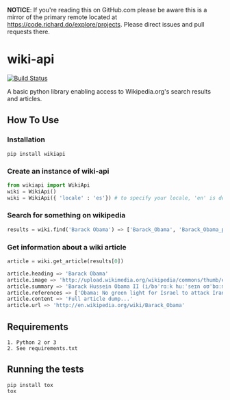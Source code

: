 **NOTICE**: If you're reading this on GitHub.com please be aware this is a mirror of the primary remote located at https://code.richard.do/explore/projects.
Please direct issues and pull requests there.

# wiki-api
[![Build Status](https://travis-ci.org/richardasaurus/wiki-api.png?branch=master)](https://travis-ci.org/richardasaurus/wiki-api)

A basic python library enabling access to Wikipedia.org's search results and articles.

## How To Use

### Installation

    pip install wikiapi

### Create an instance of wiki-api
```python
from wikiapi import WikiApi
wiki = WikiApi()
wiki = WikiApi({ 'locale' : 'es'}) # to specify your locale, 'en' is default
```
### Search for something on wikipedia
```python
results = wiki.find('Barack Obama') => ['Barack_Obama', 'Barack_Obama_presidential_campaign,_2008', ...]
```
### Get information about a wiki article
```python
article = wiki.get_article(results[0])

article.heading => 'Barack Obama'
article.image => 'http://upload.wikimedia.org/wikipedia/commons/thumb/e/e9/Official_portrait_of_Barack_Obama.jpg/220px-Official_portrait_of_Barack_Obama.jpg'
article.summary => 'Barack Hussein Obama II (i/bəˈrɑːk huːˈseɪn oʊˈbɑːmə/; born August 4, 1961) is the 44th and current President of th...'
article.references => ['Obama: No green light for Israel to attack Iran. Cnn.com. 2009-07-07. http://www.cnn.com/2009/POLITICS/07/07/obama.israel.iran/. Retrieved January 4, 2013.', ..., .., ...]
article.content => 'Full article dump...'
article.url => 'http://en.wikipedia.org/wiki/Barack_Obama'
```

## Requirements

    1. Python 2 or 3
    2. See requirements.txt

## Running the tests

```
pip install tox
tox
```


